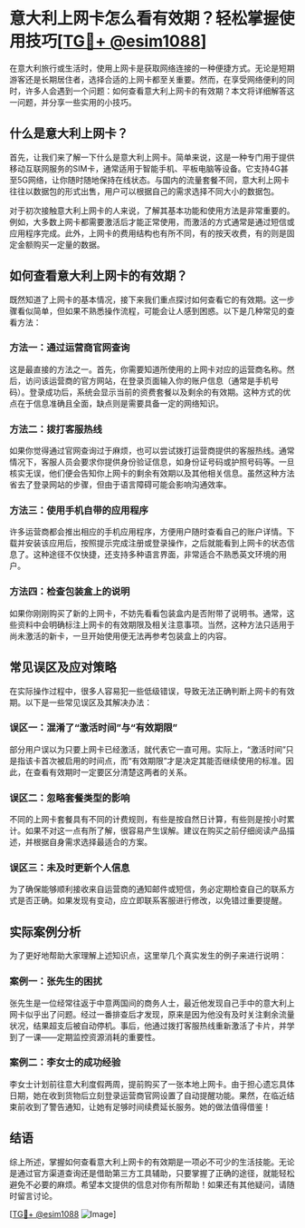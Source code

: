 # 意大利上网卡怎么看有效期？轻松掌握使用技巧[[TG💪+ @esim1088](https://t.me/s/esim1088)]

在意大利旅行或生活时，使用上网卡是获取网络连接的一种便捷方式。无论是短期游客还是长期居住者，选择合适的上网卡都至关重要。然而，在享受网络便利的同时，许多人会遇到一个问题：如何查看意大利上网卡的有效期？本文将详细解答这一问题，并分享一些实用的小技巧。

## 什么是意大利上网卡？

首先，让我们来了解一下什么是意大利上网卡。简单来说，这是一种专门用于提供移动互联网服务的SIM卡，通常适用于智能手机、平板电脑等设备。它支持4G甚至5G网络，让你随时随地保持在线状态。与国内的流量套餐不同，意大利上网卡往往以数据包的形式出售，用户可以根据自己的需求选择不同大小的数据包。

对于初次接触意大利上网卡的人来说，了解其基本功能和使用方法是非常重要的。例如，大多数上网卡都需要激活后才能正常使用，而激活的方式通常是通过短信或应用程序完成。此外，上网卡的费用结构也有所不同，有的按天收费，有的则是固定金额购买一定量的数据。

## 如何查看意大利上网卡的有效期？

既然知道了上网卡的基本情况，接下来我们重点探讨如何查看它的有效期。这一步骤看似简单，但如果不熟悉操作流程，可能会让人感到困惑。以下是几种常见的查看方法：

### 方法一：通过运营商官网查询

这是最直接的方法之一。首先，你需要知道所使用的上网卡对应的运营商名称。然后，访问该运营商的官方网站，在登录页面输入你的账户信息（通常是手机号码）。登录成功后，系统会显示当前的资费套餐以及剩余的有效期。这种方式的优点在于信息准确且全面，缺点则是需要具备一定的网络知识。

### 方法二：拨打客服热线

如果你觉得通过官网查询过于麻烦，也可以尝试拨打运营商提供的客服热线。通常情况下，客服人员会要求你提供身份验证信息，如身份证号码或护照号码等。一旦核实无误，他们便会告知你上网卡的剩余有效期以及其他相关信息。虽然这种方法省去了登录网站的步骤，但由于语言障碍可能会影响沟通效率。

### 方法三：使用手机自带的应用程序

许多运营商都会推出相应的手机应用程序，方便用户随时查看自己的账户详情。下载并安装该应用后，按照提示完成注册或登录操作，之后就能看到上网卡的状态信息了。这种途径不仅快捷，还支持多种语言界面，非常适合不熟悉英文环境的用户。

### 方法四：检查包装盒上的说明

如果你刚刚购买了新的上网卡，不妨先看看包装盒内是否附带了说明书。通常，这些资料中会明确标注上网卡的有效期限及相关注意事项。当然，这种方法只适用于尚未激活的新卡，一旦开始使用便无法再参考包装盒上的内容。

## 常见误区及应对策略

在实际操作过程中，很多人容易犯一些低级错误，导致无法正确判断上网卡的有效期。以下是一些常见误区及其解决办法：

### 误区一：混淆了“激活时间”与“有效期限”

部分用户误以为只要上网卡已经激活，就代表它一直可用。实际上，“激活时间”只是指该卡首次被启用的时间点，而“有效期限”才是决定其能否继续使用的标准。因此，在查看有效期时一定要区分清楚这两者的关系。

### 误区二：忽略套餐类型的影响

不同的上网卡套餐具有不同的计费规则，有些是按自然日计算，有些则是按小时累计。如果不对这一点有所了解，很容易产生误解。建议在购买之前仔细阅读产品描述，并根据自身需求选择最适合的方案。

### 误区三：未及时更新个人信息

为了确保能够顺利接收来自运营商的通知邮件或短信，务必定期检查自己的联系方式是否正确。如果发现有变动，应立即联系客服进行修改，以免错过重要提醒。

## 实际案例分析

为了更好地帮助大家理解上述知识点，这里举几个真实发生的例子来进行说明：

### 案例一：张先生的困扰

张先生是一位经常往返于中意两国间的商务人士，最近他发现自己手中的意大利上网卡似乎出了问题。经过一番排查后才发现，原来是因为他没有及时关注剩余流量状况，结果超支后被自动停机。事后，他通过拨打客服热线重新激活了卡片，并学到了一课——定期监控资源消耗的重要性。

### 案例二：李女士的成功经验

李女士计划前往意大利度假两周，提前购买了一张本地上网卡。由于担心遗忘具体日期，她在收到货物后立刻登录运营商官网设置了自动提醒功能。果然，在临近结束前收到了警告通知，让她有足够时间续费延长服务。她的做法值得借鉴！

## 结语

综上所述，掌握如何查看意大利上网卡的有效期是一项必不可少的生活技能。无论是通过官方渠道查询还是借助第三方工具辅助，只要掌握了正确的途径，就能轻松避免不必要的麻烦。希望本文提供的信息对你有所帮助！如果还有其他疑问，请随时留言讨论。

[[TG💪+ @esim1088](https://t.me/s/esim1088) ![Image](https://i.postimg.cc/4NQfJmqS/Snipaste-2025-05-13-00-14-12.png)]